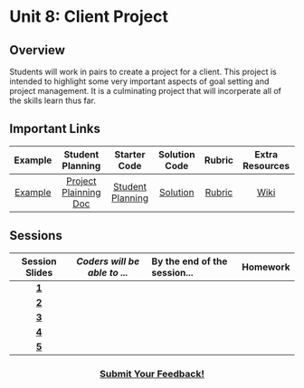 # Unit 8: Client Project

## Overview
Students will work in pairs to create a project for a client. This project is intended to highlight some very important aspects of goal setting and project management. It is a culminating project that will incorperate all of the skills learn thus far. 

## Important Links

| Example | Student Planning |  Starter Code | Solution Code  | Rubric | Extra Resources |
|:-------:|:-------:|:-------:|:-------:|:-------:|:-------:|
|[Example]() | [Project Plainning Doc]() | [Student Planning]() | [Solution]() | [Rubric](https://drive.google.com/open?id=1KYAtDxUNMjCAMOsC8V6ad8xazCEorROszMWtHn2nXDE) | [Wiki](https://github.com/ScriptEdcurriculum/curriculum17-18/wiki/2.-Advanced#unit-8-client) |

## Sessions 
|Session Slides|*Coders will be able to ...*|By the end of the session...|Homework|
|:-------:|-------|:-------|:-------|
|[**1**]()|  | | |
|[**2**]()|  | | |
|[**3**]()|  | | |
|[**4**]()|  | | |
|[**5**]()|  | | |

<h3 align="center"><a href="https://docs.google.com/forms/d/e/1FAIpQLSdmoYjRk6tqJHI5Y1ELjOZ7tiYj58dmoIBEeUaXK5ciIdljIg/viewform">Submit Your Feedback!</a></h3>


